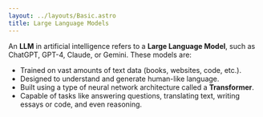 ```yaml
---
layout: ../layouts/Basic.astro
title: Large Language Models
---
```

An **LLM** in artificial intelligence refers to a **Large Language Model**, such as ChatGPT, GPT-4, Claude, or Gemini. These models are:

* Trained on vast amounts of text data (books, websites, code, etc.).
* Designed to understand and generate human-like language.
* Built using a type of neural network architecture called a **Transformer**.
* Capable of tasks like answering questions, translating text, writing essays or code, and even reasoning.

